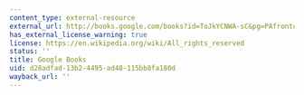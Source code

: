 ```yaml
---
content_type: external-resource
external_url: http://books.google.com/books?id=ToJkYCNWA-sC&pg=PAfrontcover
has_external_license_warning: true
license: https://en.wikipedia.org/wiki/All_rights_reserved
status: ''
title: Google Books
uid: d28adfad-13b2-4495-ad48-115bb8fa180d
wayback_url: ''
---
```


